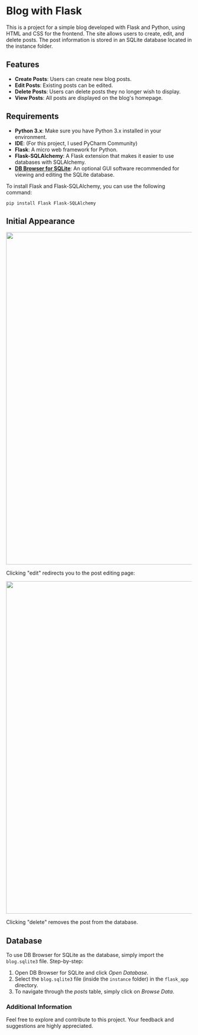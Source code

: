 # Blog with Flask
This is a project for a simple blog developed with Flask and Python, using HTML and CSS for the frontend. The site allows users to create, edit, and delete posts. The post information is stored in an SQLite database located in the instance folder.

## Features
- **Create Posts**: Users can create new blog posts.
- **Edit Posts**: Existing posts can be edited.
- **Delete Posts**: Users can delete posts they no longer wish to display.
- **View Posts**: All posts are displayed on the blog's homepage.

## Requirements
- **Python 3.x**: Make sure you have Python 3.x installed in your environment.
- **IDE**: (For this project, I used PyCharm Community)
- **Flask**: A micro web framework for Python.
- **Flask-SQLAlchemy**: A Flask extension that makes it easier to use databases with SQLAlchemy.
- <a href="https://sqlitebrowser.org/dl/">**DB Browser for SQLite**</a>: An optional GUI software recommended for viewing and editing the SQLite database.

To install Flask and Flask-SQLAlchemy, you can use the following command:

`pip install Flask Flask-SQLAlchemy`

## Initial Appearance
<p align="center">
<img src="https://github.com/user-attachments/assets/dd59f869-5fe9-4523-8344-fd76c1c71433" alt="" width="900">
</p>

Clicking "edit" redirects you to the post editing page:
<p align="center">
<img src="https://github.com/user-attachments/assets/c64493db-3d31-4a38-b7f1-20898d957c2b" alt="" width="900">
</p>

Clicking "delete" removes the post from the database.

## Database

To use DB Browser for SQLite as the database, simply import the `blog.sqlite3` file. Step-by-step:

1. Open DB Browser for SQLite and click _Open Database_.
2. Select the `blog.sqlite3` file (inside the `instance` folder) in the `flask_app` directory.
3. To navigate through the _posts_ table, simply click on _Browse Data_.

### Additional Information
Feel free to explore and contribute to this project. Your feedback and suggestions are highly appreciated.
